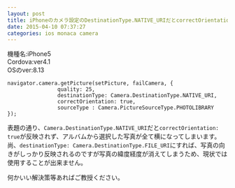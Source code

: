 ```yaml
---
layout: post
title: iPhoneのカメラ設定のDestinationType.NATIVE_URIだとcorrectOrientation:trueが反映されない
date: 2015-04-10 07:37:27
categories: ios monaca camera
---
```

<!-- {% raw %} -->
<p>機種名:iPhone5<br>
Cordova:ver4.1<br>
OSのver:8.13</p>

<pre><code>navigator.camera.getPicture(setPicture, failCamera, {
                quality: 25,
                destinationType: Camera.DestinationType.NATIVE_URI,
                correctOrientation: true,   
                sourceType : Camera.PictureSourceType.PHOTOLIBRARY
});
</code></pre>

<p>表題の通り、<code>Camera.DestinationType.NATIVE_URI</code>だと<code>correctOrientation: true</code>が反映されず、アルバムから選択した写真が全て横になってしまいます。<br>
尚、<code>destinationType: Camera.DestinationType.FILE_URI</code>にすれば、写真の向きがしっかり反映されるのですが写真の緯度経度が消えてしまうため、現状では使用することが出来ません。</p>

<p>何かいい解決策等あればご教授ください。</p>
<!-- {% endraw %} -->
